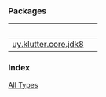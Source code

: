 


### Packages

|&nbsp;|&nbsp;|
|---|---|
| [uy.klutter.core.jdk8](uy.klutter.core.jdk8/index.md) |  |

### Index

[All Types](alltypes/index.md)